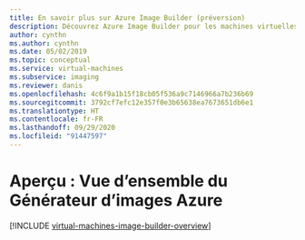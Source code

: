 ```yaml
---
title: En savoir plus sur Azure Image Builder (préversion)
description: Découvrez Azure Image Builder pour les machines virtuelles Azure.
author: cynthn
ms.author: cynthn
ms.date: 05/02/2019
ms.topic: conceptual
ms.service: virtual-machines
ms.subservice: imaging
ms.reviewer: danis
ms.openlocfilehash: 4c6f9a1b15f18cb05f536a9c7146966a7b236b69
ms.sourcegitcommit: 3792cf7efc12e357f0e3b65638ea7673651db6e1
ms.translationtype: HT
ms.contentlocale: fr-FR
ms.lasthandoff: 09/29/2020
ms.locfileid: "91447597"
---
```

# <a name="preview-azure-image-builder-overview"></a>Aperçu : Vue d’ensemble du Générateur d’images Azure

[!INCLUDE [virtual-machines-image-builder-overview](../../../includes/virtual-machines-image-builder-overview.md)]
